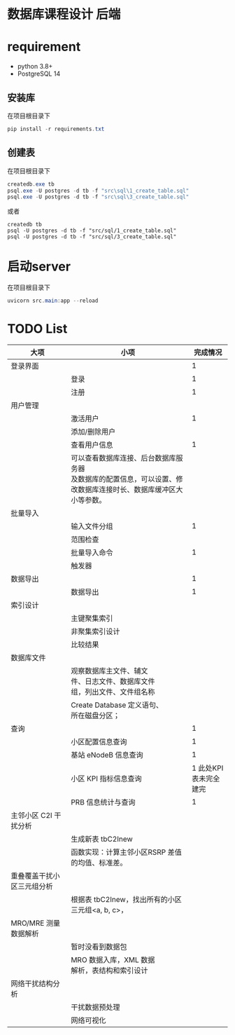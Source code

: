 # 数据库课程设计 后端
# requirement
* python 3.8+
* PostgreSQL 14

## 安装库
在项目根目录下
```powershell
pip install -r requirements.txt
```
## 创建表
在项目根目录下
```powershell
createdb.exe tb
psql.exe -U postgres -d tb -f "src\sql\1_create_table.sql" 
psql.exe -U postgres -d tb -f "src\sql\3_create_table.sql" 
```
或者
```shell
createdb tb
psql -U postgres -d tb -f "src/sql/1_create_table.sql" 
psql -U postgres -d tb -f "src/sql/3_create_table.sql" 
```

# 启动server
在项目根目录下
```powershell
uvicorn src.main:app --reload 
```

# TODO List


| 大项                       | 小项                                                         | 完成情况              |
| -------------------------- | ------------------------------------------------------------ | --------------------- |
| 登录界面                   |                                                              | 1                     |
|                            | 登录                                                         | 1                     |
|                            | 注册                                                         | 1                     |
| 用户管理                   |                                                              |                       |
|                            | 激活用户                                                     | 1                     |
|                            | 添加/删除用户                                                |                       |
|                            | 查看用户信息                                                 | 1                     |
|                            | 可以查看数据库连接、后台数据库服务器<br/>及数据库的配置信息，可以设置、修改数据库连接时长、数据库缓冲区大小等参数。 |                       |
| 批量导入                   |                                                              |                       |
|                            | 输入文件分组                                                 | 1                     |
|                            | 范围检查                                                     |                       |
|                            | 批量导入命令                                                 | 1                     |
|                            | 触发器                                                       |                       |
| 数据导出                   |                                                              | 1                     |
|                            | 数据导出                                                     | 1                     |
| 索引设计                   |                                                              |                       |
|                            | 主键聚集索引                                                 |                       |
|                            | 非聚集索引设计                                               |                       |
|                            | 比较结果                                                     |                       |
| 数据库文件                 |                                                              |                       |
|                            | 观察数据库主文件、辅文<br/>件、日志文件、数据库文件<br/>组，列出文件、文件组名称 |                       |
|                            | Create Database 定义语句、<br/>所在磁盘分区；                |                       |
| 查询                       |                                                              | 1                     |
|                            | 小区配置信息查询                                             | 1                     |
|                            | 基站 eNodeB 信息查询                                         | 1                     |
|                            | 小区 KPI 指标信息查询                                        | 1 此处KPI表未完全建完 |
|                            | PRB 信息统计与查询                                           | 1                     |
| 主邻小区 C2I 干扰分析      |                                                              |                       |
|                            | 生成新表 tbC2Inew                                            |                       |
|                            | 函数实现：计算主邻小区RSRP 差值的均值、标准差。              |                       |
| 重叠覆盖干扰小区三元组分析 |                                                              |                       |
|                            | 根据表 tbC2Inew，找出所有的小区三元组<a, b, c>，             |                       |
| MRO/MRE 测量数据解析       |                                                              |                       |
|                            | 暂时没看到数据包                                             |                       |
|                            | MRO 数据入库，XML 数据<br/>解析，表结构和索引设计            |                       |
| 网络干扰结构分析           |                                                              |                       |
|                            | 干扰数据预处理                                               |                       |
|                            | 网络可视化                                                   |                       |

